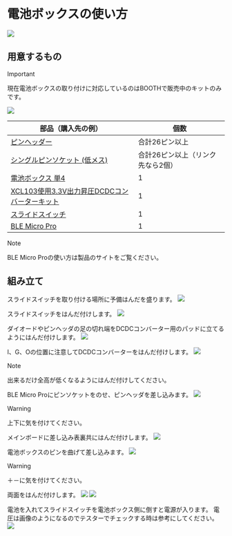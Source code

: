 # 電池ボックスの使い方
![](img/IMG_0909.jpg)


## 用意するもの
> [!IMPORTANT] 
> 現在電池ボックスの取り付けに対応しているのはBOOTHで販売中のキットのみです。

![](img/IMG_0746.jpg)

|部品（購入先の例）|個数|
|-|-|
|[ピンヘッダー](https://akizukidenshi.com/catalog/g/g100167/)|合計26ピン以上|
|[シングルピンソケット (低メス) ](https://akizukidenshi.com/catalog/g/g100661/)|合計26ピン以上（リンク先なら2個）|
|[電池ボックス 単4](https://akizukidenshi.com/catalog/g/g102670/)|1|
|[XCL103使用3.3V出力昇圧DCDCコンバーターキット](https://akizukidenshi.com/catalog/g/g116116/)|1|
|[スライドスイッチ](https://akizukidenshi.com/catalog/g/g113989/)|1|
|[BLE Micro Pro](https://shop.yushakobo.jp/products/ble-micro-pro)|1|

> [!NOTE]
> BLE Micro Proの使い方は製品のサイトをご覧ください。

## 組み立て
スライドスイッチを取り付ける場所に予備はんだを盛ります。
![](img/IMG_0746.jpg)

スライドスイッチをはんだ付けします。
![](img/IMG_0746.jpg)

ダイオードやピンヘッダの足の切れ端をDCDCコンバーター用のパッドに立てるようにはんだ付けします。
![](img/IMG_0746.jpg)

I、G、Oの位置に注意してDCDCコンバーターをはんだ付けします。
![](img/IMG_0746.jpg)

> [!NOTE]
> 出来るだけ全高が低くなるようにはんだ付けしてください。

BLE Micro Proにピンソケットをのせ、ピンヘッダを差し込みます。
![](img/IMG_0746.jpg)

> [!WARNING]
> 上下に気を付けてください。

メインボードに差し込み表裏共にはんだ付けします。
![](img/IMG_0746.jpg)

電池ボックスのピンを曲げて差し込みます。
![](img/IMG_0746.jpg)

> [!WARNING]
> ＋－に気を付けてください。

両面をはんだ付けします。
![](img/IMG_0746.jpg)
![](img/IMG_0746.jpg)

電池を入れてスライドスイッチを電池ボックス側に倒すと電源が入ります。
電圧は画像のようになるのでテスターでチェックする時は参考にしてください。
![](img/IMG_0746.jpg)


